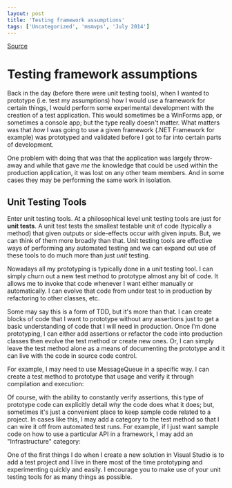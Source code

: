 ```yaml
---
layout: post
title: 'Testing framework assumptions'
tags: ['Uncategorized', 'msmvps', 'July 2014']
---
```

[Source](http://pr-blog.azurewebsites.net/2014/07/05/testing-framework-assumptions/ "Permalink to Testing framework assumptions")

# Testing framework assumptions

Back in the day (before there were unit testing tools), when I wanted to prototype (i.e. test my assumptions) how I would use a framework for certain things, I would perform some experimental development with the creation of a test application. This would sometimes be a WinForms app, or sometimes a console app; but the type really doesn't matter. What matters was that _how_ I was going to use a given framework (.NET Framework for example) was prototyped and validated before I got to far into certain parts of development.

One problem with doing that was that the application was largely throw-away and while that gave _me_ the knowledge that could be used within the production application, it was lost on any other team members. And in some cases they may be performing the same work in isolation.

## Unit Testing Tools

Enter unit testing tools. At a philosophical level unit testing tools are just for **unit tests**. A unit test tests the smallest testable unit of code (typically a method) that given outputs or side-effects occur with given inputs. But, we can think of them more broadly than that. Unit testing tools are effective ways of performing any automated testing and we can expand out use of these tools to do much more than just _unit_ testing.

Nowadays all my prototyping is typically done in a unit testing tool. I can simply churn out a new test method to prototype almost any bit of code. It allows me to invoke that code whenever I want either manually or automatically. I can evolve that code from under test to in production by refactoring to other classes, etc.

Some may say this is a form of TDD, but it's more than that. I can create blocks of code that I want to prototype without any assertions just to get a basic understanding of code that I will need in production. Once I'm done prototyping, I can either add assertions or refactor the code into production classes then evolve the test method or create new ones. Or, I can simply leave the test method alone as a means of documenting the prototype and it can live with the code in source code control.

For example, I may need to use MessageQueue in a specific way. I can create a test method to prototype that usage and verify it through compilation and execution:

Of course, with the ability to constantly verify assertions, this type of prototype code can explicitly detail *why* the code does what it does; but, sometimes it's just a convenient place to keep sample code related to a project. In cases like this, I may add a category to the test method so that I can wire it off from automated test runs. For example, if I just want sample code on how to use a particular API in a framework, I may add an "Infrastructure" category:

One of the first things I do when I create a new solution in Visual Studio is to add a test project and I live in there most of the time prototyping and experimenting quickly and easily. I encourage you to make use of your unit testing tools for as many things as possible.


